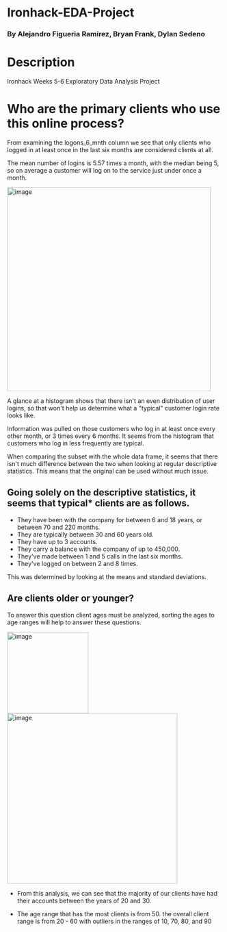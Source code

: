 # Ironhack-EDA-Project
### By Alejandro Figueria Ramirez, Bryan Frank, Dylan Sedeno 

# Description 

Ironhack Weeks 5-6 Exploratory Data Analysis Project

# Who are the primary clients who use this online process?

From examining the logons_6_mnth column we see that only clients who logged in at least once in the last six months are considered clients at all.
 
The mean number of logins is 5.57 times a month, with the median being 5, so on average a customer will log on to the service just under once a month. 

<img width="476" alt="image" src="https://github.com/DmanDSR/Ironhack-EDA-Project/assets/48893423/d275ff81-4b43-48df-9c4d-19535c83a6b2">

A glance at a histogram shows that there isn't an even distribution of user logins, so that won't help us determine what a "typical" customer login rate looks like. 

Information was pulled on those customers who log in at least once every other month, or 3 times every 6 months. It seems from the histogram that customers who log in less frequently are typical.

When comparing the subset with the whole data frame, it seems that there isn't much difference between the two when looking at regular descriptive statistics. This means that the original can be used without much issue. 

## Going solely on the descriptive statistics, it seems that typical* clients are as follows.

- They have been with the company for between 6 and 18 years, or between 70 and 220 months. 
- They are typically between 30 and 60 years old. 
- They have up to 3 accounts. 
- They carry a balance with the company of up to 450,000.
- They've made between 1 and 5 calls in the last six months.
- They've logged on between 2 and 8 times. 

This was determined by looking at the means and standard deviations. 


## Are clients older or younger? 

To answer this question client ages must be analyzed, sorting the ages to age ranges will help to answer these questions.

<img width="190" alt="image" src="https://github.com/DmanDSR/Ironhack-EDA-Project/assets/48893423/6cdd7849-0c42-40eb-a868-d221583901f2">

<img width="398" alt="image" src="https://github.com/DmanDSR/Ironhack-EDA-Project/assets/48893423/c2a2fc3e-afe7-4fbe-85a9-a76c5e59ad42">

- From this analysis, we can see that the majority of our clients have had their accounts between the years of 20 and 30. 

- The age range that has the most clients is from 50. the overall client range is from 20 - 60 with outliers in the ranges of 10, 70, 80, and 90


